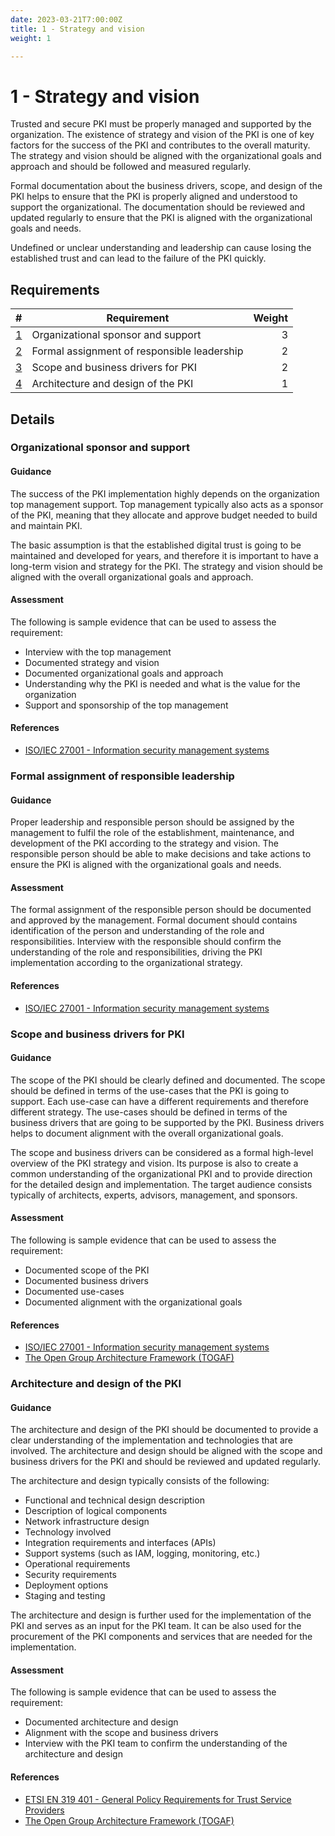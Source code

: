 ```yaml
---
date: 2023-03-21T7:00:00Z
title: 1 - Strategy and vision
weight: 1

---
```


# 1 - Strategy and vision

Trusted and secure PKI must be properly managed and supported by the organization. The existence of strategy and vision of the PKI is one of key factors for the success of the PKI and contributes to the overall maturity. The strategy and vision should be aligned with the organizational goals and approach and should be followed and measured regularly.

Formal documentation about the business drivers, scope, and design of the PKI helps to ensure that the PKI is properly aligned and understood to support the organizational. The documentation should be reviewed and updated regularly to ensure that the PKI is aligned with the organizational goals and needs.

Undefined or unclear understanding and leadership can cause losing the established trust and can lead to the failure of the PKI quickly.

## Requirements

|                                                 # | Requirement                                 | Weight |
|--------------------------------------------------:|---------------------------------------------|-------:|
|          [1](#organizational-sponsor-and-support) | Organizational sponsor and support          |      3 |
| [2](#formal-assignment-of-responsible-leadership) | Formal assignment of responsible leadership |      2 |
|          [3](#scope-and-business-drivers-for-PKI) | Scope and business drivers for PKI          |      2 |
|          [4](#architecture-and-design-of-the-PKI) | Architecture and design of the PKI          |      1 |

## Details

### Organizational sponsor and support

#### Guidance

The success of the PKI implementation highly depends on the organization top management support. Top management typically also acts as a sponsor of the PKI, meaning that they allocate and approve budget needed to build and maintain PKI.

The basic assumption is that the established digital trust is going to be maintained and developed for years, and therefore it is important to have a long-term vision and strategy for the PKI. The strategy and vision should be aligned with the overall organizational goals and approach.

#### Assessment

The following is sample evidence that can be used to assess the requirement:
- Interview with the top management
- Documented strategy and vision
- Documented organizational goals and approach
- Understanding why the PKI is needed and what is the value for the organization
- Support and sponsorship of the top management

#### References

- [ISO/IEC 27001 - Information security management systems](https://www.iso.org/standard/54534.html)

### Formal assignment of responsible leadership

#### Guidance

Proper leadership and responsible person should be assigned by the management to fulfil the role of the establishment, maintenance, and development of the PKI according to the strategy and vision. The responsible person should be able to make decisions and take actions to ensure the PKI is aligned with the organizational goals and needs.

#### Assessment

The formal assignment of the responsible person should be documented and approved by the management. Formal document should contains identification of the person and understanding of the role and responsibilities.
Interview with the responsible should confirm the understanding of the role and responsibilities, driving the PKI implementation according to the organizational strategy.

#### References

- [ISO/IEC 27001 - Information security management systems](https://www.iso.org/standard/54534.html)

### Scope and business drivers for PKI

#### Guidance

The scope of the PKI should be clearly defined and documented. The scope should be defined in terms of the use-cases that the PKI is going to support. Each use-case can have a different requirements and therefore different strategy. The use-cases should be defined in terms of the business drivers that are going to be supported by the PKI. Business drivers helps to document alignment with the overall organizational goals.

The scope and business drivers can be considered as a formal high-level overview of the PKI strategy and vision.
Its purpose is also to create a common understanding of the organizational PKI and to provide direction for the detailed design and implementation.
The target audience consists typically of architects, experts, advisors, management, and sponsors.

#### Assessment

The following is sample evidence that can be used to assess the requirement:
- Documented scope of the PKI
- Documented business drivers
- Documented use-cases
- Documented alignment with the organizational goals

#### References

- [ISO/IEC 27001 - Information security management systems](https://www.iso.org/standard/54534.html)
- [The Open Group Architecture Framework (TOGAF)](https://www.opengroup.org/togaf)

### Architecture and design of the PKI

#### Guidance

The architecture and design of the PKI should be documented to provide a clear understanding of the implementation and technologies that are involved. The architecture and design should be aligned with the scope and business drivers for the PKI and should be reviewed and updated regularly.

The architecture and design typically consists of the following:
- Functional and technical design description
- Description of logical components
- Network infrastructure design
- Technology involved
- Integration requirements and interfaces (APIs)
- Support systems (such as IAM, logging, monitoring, etc.)
- Operational requirements
- Security requirements
- Deployment options
- Staging and testing

The architecture and design is further used for the implementation of the PKI and serves as an input for the PKI team. It can be also used for the procurement of the PKI components and services that are needed for the implementation.

#### Assessment

The following is sample evidence that can be used to assess the requirement:
- Documented architecture and design
- Alignment with the scope and business drivers
- Interview with the PKI team to confirm the understanding of the architecture and design

#### References

- [ETSI EN 319 401 - General Policy Requirements for Trust Service Providers](https://www.etsi.org/deliver/etsi_en/319400_319499/319401/02.03.01_60/en_319401v020301p.pdf)
- [The Open Group Architecture Framework (TOGAF)](https://www.opengroup.org/togaf)
